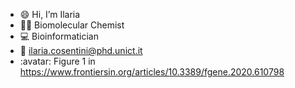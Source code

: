 - :smile: Hi, I’m Ilaria
- :woman_scientist: Biomolecular Chemist
- :computer: Bioinformatician
- :email: ilaria.cosentini@phd.unict.it
- :avatar: Figure 1 in https://www.frontiersin.org/articles/10.3389/fgene.2020.610798   
<!---
Hela06/Hela06 is a ✨ special ✨ repository because its `README.md` (this file) appears on your GitHub profile.
You can click the Preview link to take a look at your changes.
--->
